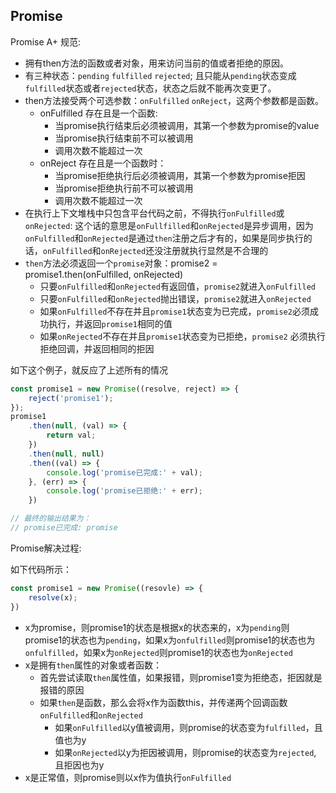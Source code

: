 ## Promise

Promise A+ 规范:

- 拥有then方法的函数或者对象，用来访问当前的值或者拒绝的原因。
- 有三种状态：``pending`` ``fulfilled`` ``rejected``; 且只能从``pending``状态变成``fulfilled``状态或者``rejected``状态，状态之后就不能再次变更了。
- then方法接受两个可选参数：``onFulfilled`` ``onReject``，这两个参数都是函数。
  - onFulfilled 存在且是一个函数: 
    - 当promise执行结束后必须被调用，其第一个参数为promise的value
    - 当promise执行结束前不可以被调用
    - 调用次数不能超过一次
  - onReject 存在且是一个函数时：
    - 当promise拒绝执行后必须被调用，其第一个参数为promise拒因
    - 当promise拒绝执行前不可以被调用
    - 调用次数不能超过一次
- 在执行上下文堆栈中只包含平台代码之前，不得执行``onFulfilled``或``onRejected``: 这个话的意思是``onFullfilled``和``onRejected``是异步调用，因为``onFulfilled``和``onRejected``是通过``then``注册之后才有的，如果是同步执行的话，``onFulfilled``和``onRejected``还没注册就执行显然是不合理的
- ``then``方法必须返回一个``promise``对象：promise2 = promise1.then(onFulfilled, onRejected)
  - 只要``onFulfilled``和``onRejected``有返回值，``promise2``就进入``onFulfilled``
  - 只要``onFulfilled``和``onRejected``抛出错误，``promise2``就进入``onRejected``
  - 如果``onFulfilled``不存在并且``promise1``状态变为已完成，``promise2``必须成功执行，并返回``promise1``相同的值
  - 如果``onRejected``不存在并且``promise1``状态变为已拒绝，``promise2`` 必须执行拒绝回调，并返回相同的拒因

如下这个例子，就反应了上述所有的情况

```js
const promise1 = new Promise((resolve, reject) => {
    reject('promise1');
});
promise1
    .then(null, (val) => {
    	return val;
	})
    .then(null, null)
	.then((val) => {
    	console.log('promise已完成:' + val);
	}, (err) => {
    	console.log('promise已拒绝:' + err);
	})

// 最终的输出结果为：
// promise已完成: promise
```

Promise解决过程:

如下代码所示：

```js
const promise1 = new Promise((resovle) => {
    resolve(x);
})
```

- x为promise，则promise1的状态是根据x的状态来的，x为``pending``则promise1的状态也为``pending``，如果x为``onfulfilled``则promise1的状态也为``onfulfilled``，如果x为``onRejected``则promise1的状态也为``onRejected``
- x是拥有``then``属性的对象或者函数：
  - 首先尝试读取``then``属性值，如果报错，则promise1变为拒绝态，拒因就是报错的原因
  - 如果``then``是函数，那么会将x作为函数this，并传递两个回调函数``onFulfilled``和``onRejected``
    - 如果``onFulfilled``以y值被调用，则promise的状态变为``fulfilled``，且值也为y
    - 如果``onRejected``以y为拒因被调用，则promise的状态变为``rejected``, 且拒因也为y
- x是正常值，则promise则以x作为值执行``onFulfilled``
